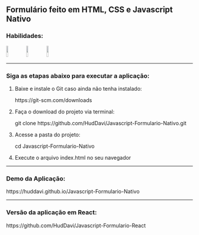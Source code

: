 <h2>Formulário feito em HTML, CSS e Javascript Nativo</h2>
<h3>Habilidades:</h3>
<div display="inline-block">
<img height="30px" width="10%" src="https://img.shields.io/badge/HTML-239120?style=for-the-badge&logo=html5&logoColor=white">
<img height="30px" width="10%" src="https://img.shields.io/badge/CSS-239120?&style=for-the-badge&logo=css3&logoColor=white">
<img height="30px" width="10%" src="https://img.shields.io/badge/JavaScript-323330?style=for-the-badge&logo=javascript&logoColor=F7DF1E">
</div>
<hr>
<h3>Siga as etapas abaixo para executar a aplicação:</h3>
<ol>
<li>Baixe e instale o Git caso ainda não tenha instalado:</li>
<p>https://git-scm.com/downloads</p>
<li>Faça o download do projeto via terminal:</li>
<p>git clone https://github.com/HudDavi/Javascript-Formulario-Nativo.git</p>
<li>Acesse a pasta do projeto:</li>
<p>cd Javascript-Formulario-Nativo</p>
<li>Execute o arquivo index.html no seu navegador</li>
</ol>
<hr>
<h3>Demo da Aplicação:</h3>
<p>https://huddavi.github.io/Javascript-Formulario-Nativo</p>
<hr>
<h3>Versão da aplicação em React:</h3>
<p>https://github.com/HudDavi/Javascript-Formulario-React</p>